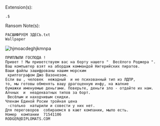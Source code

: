 Extension(s): 
```
.$
```
Ransom Note(s): 
```
РАСШИФРУЕМ ЗДЕСЬ.txt
Wallpaper
```
![hjmoacdeghjkmnpa](https://github.com/user-attachments/assets/f502217c-b1e9-4c62-ab7c-4091538908f0)  
```
ПРИПЛЫЛИ ГОСПОДА !
Привет ! Мы приветствуем вас на борту нашего "  Весёлого Роджера ".
Ваш компьютер взят на абордаж коммандой Нигерийских пиратов.
Ваши файлы зашифрованы нашим морским
 криптографом Джо Вазонезом.
Если вы , человек  нежадный  и не психованный тип из ЛДПР,
то, мы готовы обменять вашу драгоценную инфу, на жалкие 
бумажки именуемые деньгами. Поверьте, деньги зло - отдайте их нам. 
Алчных  и  неадекватных типов за борт.
 Весёлым и находчивым скидки. 
Членам Единой Росии тройная цена
 -столько  натырили и совести у них нет.
Для переговоров  собираемся в кают компании, мыло есть.
Номер  компании  71541106
RODGER@DIPLOMATS.COM
```
